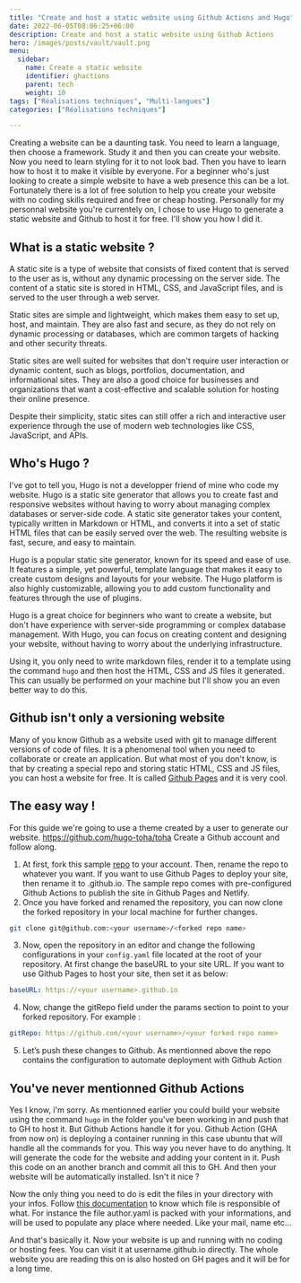 ```yaml
---
title: "Create and host a static website using Github Actions and Hugo"
date: 2022-06-05T08:06:25+06:00
description: Create and host a static website using Github Actions
hero: /images/posts/vault/vault.png
menu:
  sidebar:
    name: Create a static website
    identifier: ghactions
    parent: tech
    weight: 10
tags: ["Réalisations techniques", "Multi-langues"]
categories: ["Réalisations techniques"]

---
```


Creating a website can be a daunting task. You need to learn a language, then choose a framework. Study it and then you can create your website. Now you need to learn styling for it to not look bad.
Then you have to learn how to host it to make it visible by everyone. 
For a beginner who's just looking to create a simple website to have a web presence this can be a lot.
Fortunately there is a lot of free solution to help you create your website with no coding skills required and free or cheap hosting.
Personally for my personnal website you're currentely on, I chose to use Hugo to generate a static website and Github to host it for free.
I'll show you how I did it.

## What is a static website ?

A static site is a type of website that consists of fixed content that is served to the user as is, without any dynamic processing on the server side. The content of a static site is stored in HTML, CSS, and JavaScript files, and is served to the user through a web server.

Static sites are simple and lightweight, which makes them easy to set up, host, and maintain. They are also fast and secure, as they do not rely on dynamic processing or databases, which are common targets of hacking and other security threats.

Static sites are well suited for websites that don't require user interaction or dynamic content, such as blogs, portfolios, documentation, and informational sites. They are also a good choice for businesses and organizations that want a cost-effective and scalable solution for hosting their online presence.

Despite their simplicity, static sites can still offer a rich and interactive user experience through the use of modern web technologies like CSS, JavaScript, and APIs.

## Who's Hugo ?

I've got to tell you, Hugo is not a developper friend of mine who code my website.
Hugo is a static site generator that allows you to create fast and responsive websites without having to worry about managing complex databases or server-side code. A static site generator takes your content, typically written in Markdown or HTML, and converts it into a set of static HTML files that can be easily served over the web. The resulting website is fast, secure, and easy to maintain.

Hugo is a popular static site generator, known for its speed and ease of use. It features a simple, yet powerful, template language that makes it easy to create custom designs and layouts for your website. The Hugo platform is also highly customizable, allowing you to add custom functionality and features through the use of plugins.

Hugo is a great choice for beginners who want to create a website, but don't have experience with server-side programming or complex database management. With Hugo, you can focus on creating content and designing your website, without having to worry about the underlying infrastructure.

Using it, you only need to write markdown files, render it to a template using the command `hugo` and then host the HTML, CSS and JS files it generated. This can usually be performed on your machine but I'll show you an even better way to do this.

## Github isn't only a versioning website

Many of you know Github as a website used with git to manage different versions of code of files. It is a phenomenal tool when you need to collaborate or create an application.
But what most of you don't know, is that by creating a special repo and storing static HTML, CSS and JS files, you can host a website for free.
It is called [Github Pages](https://pages.github.com/) and it is very cool.

## The easy way !

For this guide we're going to use a theme created by a user to generate our website.
https://github.com/hugo-toha/toha
Create a Github account and follow along.
1. At first, fork this sample [repo](https://github.com/hugo-toha/hugo-toha.github.io) to your account. Then, rename the repo to whatever you want. If you want to use Github Pages to deploy your site, then rename it to <your username>.github.io. The sample repo comes with pre-configured Github Actions to publish the site in Github Pages and Netlify.
2. Once you have forked and renamed the repository, you can now clone the forked repository in your local machine for further changes.
```bash
git clone git@github.com:<your username>/<forked repo name>
```
3. Now, open the repository in an editor and change the following configurations in your `config.yaml` file located at the root of your repository. At first change the baseURL to your site URL. If you want to use Github Pages to host your site, then set it as below:
```yaml
baseURL: https://<your username>.github.io
```
4. Now, change the gitRepo field under the params section to point to your forked repository. For example : 
```yaml
gitRepo: https://github.com/<your username>/<your forked repo name>
```
5. Let’s push these changes to Github. As mentionned above the repo contains the configuration to automate deployment with Github Action

## You've never mentionned Github Actions 

Yes I know, i'm sorry. As mentionned earlier you could build your website using the command `hugo` in the folder you've been working in and push that to GH to host it.
But Github Actions handle it for you. Github Action (GHA from now on) is deploying a container running in this case ubuntu that will handle all the commands for you. This way you never have to do anything. It will generate the code for the website and adding your content in it. Push this code on an another branch and commit all this to GH.
And then your website will be automatically installed. Isn't it nice ?

Now the only thing you need to do is edit the files in your directory with your infos. 
Follow [this documentation](https://toha-guides.netlify.app/posts/) to know which file is responsible of what.
For instance the file author.yaml is packed with your informations, and will be used to populate any place where needed. Like your mail, name etc...

And that's basically it. Now your website is up and running with no coding or hosting fees. You can visit it at username.github.io directly.
The whole website you are reading this on is also hosted on GH pages and it will be for a long time.